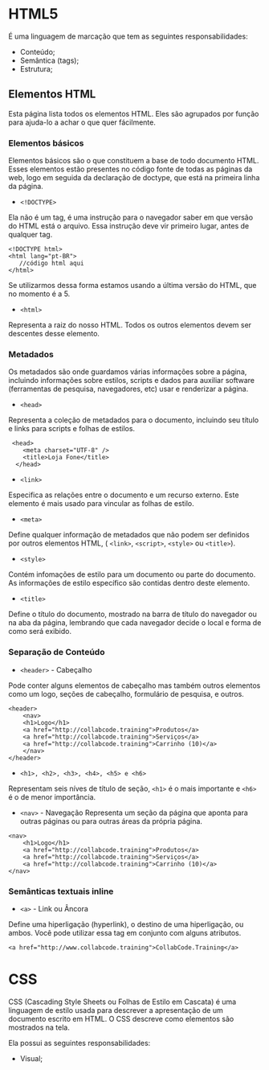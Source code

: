 # HTML5

É uma linguagem de marcação que tem as seguintes responsabilidades:

- Conteúdo;
- Semântica (tags);
- Estrutura;

## Elementos HTML

Esta página lista todos os elementos HTML. Eles são agrupados por função para ajuda-lo a achar o que quer fácilmente.

### Elementos básicos

Elementos básicos são o que constituem a base de todo documento HTML. Esses elementos estão presentes no código fonte de todas as páginas da web, logo em seguida da declaração de doctype, que está na primeira linha da página.

- `<!DOCTYPE>`

Ela não é um tag, é uma instrução para o navegador saber em que versão do HTML está o arquivo. Essa instrução deve vir primeiro lugar, antes de qualquer tag.

```
<!DOCTYPE html>
<html lang="pt-BR">
   //código html aqui
</html>
```

Se utilizarmos dessa forma estamos usando a última versão do HTML, que no momento é a 5.

- `<html>`

Representa a raiz do nosso HTML. Todos os outros elementos devem ser descentes desse elemento.

### Metadados

Os metadados são onde guardamos várias informações sobre a página, incluindo informações sobre estilos, scripts e dados para auxiliar software (ferramentas de pesquisa, navegadores, etc) usar e renderizar a página.

- `<head>`

Representa a coleção de metadados para o documento, incluindo seu título e links para scripts e folhas de estilos.

```
 <head>
    <meta charset="UTF-8" />
    <title>Loja Fone</title>
  </head>
```

- `<link>`

Especifica as relações entre o documento e um recurso externo. Este elemento é mais usado para vincular as folhas de estilo.

- `<meta>`

Define qualquer informação de metadados que não podem ser definidos por outros elementos HTML, ( `<link>`, `<script>`, `<style>` ou `<title>`).

- `<style>`

Contém infomações de estilo para um documento ou parte do documento. As informações de estilo específico são contidas dentro deste elemento.

- `<title>`

Define o título do documento, mostrado na barra de título do navegador ou na aba da página, lembrando que cada navegador decide o local e forma de como será exibido.

### Separação de Conteúdo

- `<header>` - Cabeçalho

Pode conter alguns elementos de cabeçalho mas também outros elementos como um logo, seções de cabeçalho, formulário de pesquisa, e outros.

```
<header>
    <nav>
    <h1>Logo</h1>
    <a href="http://collabcode.training">Produtos</a>
    <a href="http://collabcode.training">Serviços</a>
    <a href="http://collabcode.training">Carrinho (10)</a>
    </nav>
</header>
```

- `<h1>, <h2>, <h3>, <h4>, <h5> e <h6>`

Representam seis níves de título de seção, `<h1>` é o mais importante e `<h6>` é o de menor importância.

- `<nav>` - Navegação
  Representa um seção da página que aponta para outras páginas ou para outras áreas da própria página.

```
<nav>
    <h1>Logo</h1>
    <a href="http://collabcode.training">Produtos</a>
    <a href="http://collabcode.training">Serviços</a>
    <a href="http://collabcode.training">Carrinho (10)</a>
</nav>
```

### Semânticas textuais inline

- `<a>` - Link ou Âncora

Define uma hiperligação (hyperlink), o destino de uma hiperligação, ou ambos.
Você pode utilizar essa tag em conjunto com alguns atributos.

```
<a href="http://www.collabcode.training">CollabCode.Training</a>
```

# CSS

CSS (Cascading Style Sheets ou Folhas de Estilo em Cascata) é uma linguagem de estilo usada para descrever a apresentação de um documento escrito em HTML. O CSS descreve como elementos são mostrados na tela.

Ela possui as seguintes responsabilidades:

- Visual;
